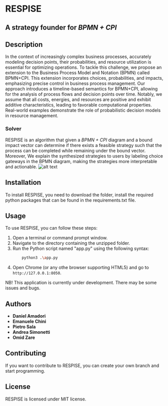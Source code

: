# RESPISE 
## A strategy founder for *BPMN + CPI* 

## Description

In the context of increasingly complex business processes, accurately modeling decision points, their probabilities, and resource utilization is essential for optimizing operations. To tackle this challenge, we propose an extension to the Business Process Model and Notation (BPMN) called BPMN+CPI. This extension incorporates choices, probabilities, and impacts, emphasizing precise control in business process management. Our approach introduces a timeline-based semantics for BPMN+CPI, allowing for the analysis of process flows and decision points over time. Notably, we assume that all costs, energies, and resources are positive and exhibit additive characteristics, leading to favorable computational properties. Real-world examples demonstrate the role of probabilistic decision models in resource management. 

### Solver
RESPISE is an algorithm that given a *BPMN + CPI*  diagram and a bound impact vector can determine if there exists a feasible strategy such that the process can be completed while remaining under the bound vector. Moreover, We explain the synthesized strategies to users by labeling choice gateways in the BPMN diagram, making the strategies more interpretable and actionable.
![alt text](image.png)

## Installation

To install RESPISE, you need to download the folder, install the required python packages that can be found in the requirements.txt file.

## Usage

To use RESPISE, you can  follow these steps:
1. Open a terminal or command prompt window.
2. Navigate to the directory containing the unzipped folder.
3. Run the Python script named "app.py" using the following syntax: 
    ```bash
        python3 .\app.py
    ```
4. Open Chrome (or any othe  browser supporting HTML5) and go to `http://127.0.0.1:8050`.

NB! This application is currently under development. There may be some issues and bugs.

## Authors

* **Daniel Amadori**
* **Emanuele Chini** 
* **Pietro Sala**
* **Andrea Simonetti**
* **Omid Zare**

## Contributing

If you want to contribute to RESPISE, you can create your own branch and start programming.

## License

RESPISE is licensed under MIT license.